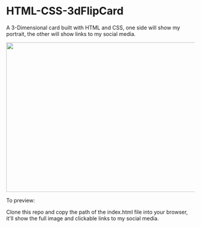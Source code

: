 # HTML-CSS-3dFlipCard

A 3-Dimensional card built with HTML and CSS, one side will show my portrait, the other will show links to my social media.

<img src="https://i.imgur.com/2zpdPSv.gif[" width="800" height="400" />

To preview:

Clone this repo and copy the path of the index.html file into your browser, it'll show the full image and clickable links to my social media.
